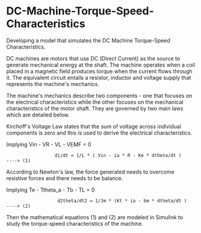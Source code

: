 # DC-Machine-Torque-Speed-Characteristics
Developing a model that simulates the DC Machine Torque-Speed Characteristics.

DC machines are motors that use DC (Direct Current) as the source to generate mechanical energy at the shaft. The machine operates when a coil placed in a magnetic field produces torque when the current flows through it. The equivalent circuit entails a resistor, inductor and voltage supply that represents the machine's mechanics.

The machine's mechanics describe two components - one that focuses on the electrical characteristics while the other focuses on the mechanical characteristics of the motor shaft. They are governed by two main laws which are detailed below.  

Kirchoff's Voltage Law states that the sum of voltage across individual components is zero and this is used to derive the electrical characteristics.

Implying          Vin - VR - VL - VEMF = 0

                      di/dt = 1/L * ( Vin - ia * R - Ke * dtheta/dt )                                   ----> (1)

According to Newton's law, the force generated needs to overcome resistive forces and there needs to be balance.

Implying         Te - Ttheta_a - Tb - TL = 0                                                                  

                       d2theta/dt2 = 1/Jm * (Kt * ia - bm * dtheta/dt )                           ----> (2)

Then the mathematical equations (1) and (2) are modeled in Simulink to study the torque-speed characteristics of the machine.
